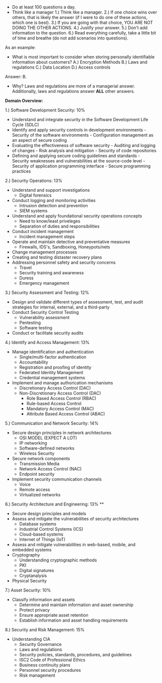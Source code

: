 - Do at least 100 questions a day.
- Think like a manager
  1.) Think like a manager.
  2.) If one choice wins over others, that is likely the answer (if I were to do one of these actions, which one is best).
  3.) If you are going with that choice, YOU ARE NOT DOING THE OTHER ACTIONS.
  4.) Justify your answer.
  5.) Don't add information to the question.
  6.) Read everything carefully, take a little bit of time and breathe (do not add scenarios into questions).

As an example:
  - What is most important to consider when storing personally identifiable information about customers?
    A.) Encryption Methods
    B.) Laws and regulations
    C.) Data Location
    D.) Access controls

Answer: B.
  - Why? Laws and regulations are more of a managerial answer. Additionally, laws and regulations answer **ALL** other answers.

**Domain Overview:**

1.) Software Development Security: 10%
- Understand and integrate security in the Software Development Life Cycle (SDLC)
- Identify and apply security controls in development environments
      - Security of the software environments
      - Configuration management as an aspect of secure coding
- Evaluating the effectiveness of software security
      - Auditing and logging of changes
      - Risk analysis and mitigation
      - Security of code repositories
- Defining and applying secure coding guidelines and standards
      - Security weaknesses and vulnerabilities at the source-code level
      - Security of application programming interface
      - Secure programming practices
     
2.) Security Operations: 13% 
- Understand and support investigations
    - Digital forensics
- Conduct logging and monitoring activities
    -  Intrusion detection and prevention
    -  SIEM systems
- Understand and apply foundational security operations concepts
    - Need to know/least priveleges
    - Separation of duties and responsibilities
- Conduct incident management
    - Incident management steps
- Operate and maintain detective and preventative measures
    - Firewalls, IDS's, Sandboxing, Honeypots/nets
- Change management processes
- Creating and testing distaster recovery plans
- Addressing personnel safety and security concerns
    - Travel
    - Security training and awareness
    - Duress
    - Emergency management

3.) Security Assessment and Testing: 12% 
- Design and validate different types of assessment, test, and audit strategies for internal, external, and a third-party
- Conduct Security Control Testing
    - Vulnerability assessment
    - Pentesting
    - Software testing
- Conduct or facilitate security audits
    
4.) Identify and Access Management: 13% 
- Manage identification and authentication
    - Single/multi-factor authentication
    - Accountability
    - Registration and proofing of identity
    - Federated Identity Management
    - Credential management systems
- Implement and manage authorication mechanisms
    - Discretionary Access Control (DAC)
    - Non-Discretionary Access Control (DAC)
      - Role Based Access Control (RBAC)
      - Rule-based Access Control
      - Mandatory Access Control (MAC)
      - Attribute Based Access Control (ABAC)
     
5.) Communication and Network Security: 14% 
- Secure design principles in network architectures
    - OSI MODEL (EXPECT A LOT)
    - IP networking
    - Software-defined networks
    - Wireless Security
- Secure network components
    - Transmission Media
    - Network Access Control (NAC)
    - Endpoint security
- Implement security communication channels
    - Voice
    - Remote access
    - Virtualized networks
   
6.) Security Architecture and Engineering: 13%
**  
- Secure design principles and models
- Assess and mitigate the vulnerabilities of security architectures
    - Database systems
    - Industrial Control Systems (ICS)
    - Cloud-based systems
    - Internet of Things (IoT)
- Assess and mitigate vulnerabilities in web-based, mobile, and embedded systems
- Cryptography
    - Understanding cryptographic methods
    - PKI
    - Digital signatures
    - Cryptanalysis
- Physical Security

7.) Asset Security: 10% 
- Classify information and assets
  - Determine and maintain information and asset ownership
  - Protect privacy
  - Ensure appropriate asset retention
  - Establish information and asset handling requirements

8.) Security and Risk Management: 15% 
- Understanding CIA
  - Security Governance
  - Laws and regulations
  - Security policies, standards, procedures, and guidelines
  - ISC2 Code of Professional Ethics
  - Business continuity plans
  - Personnel security procedures
  - Risk management
